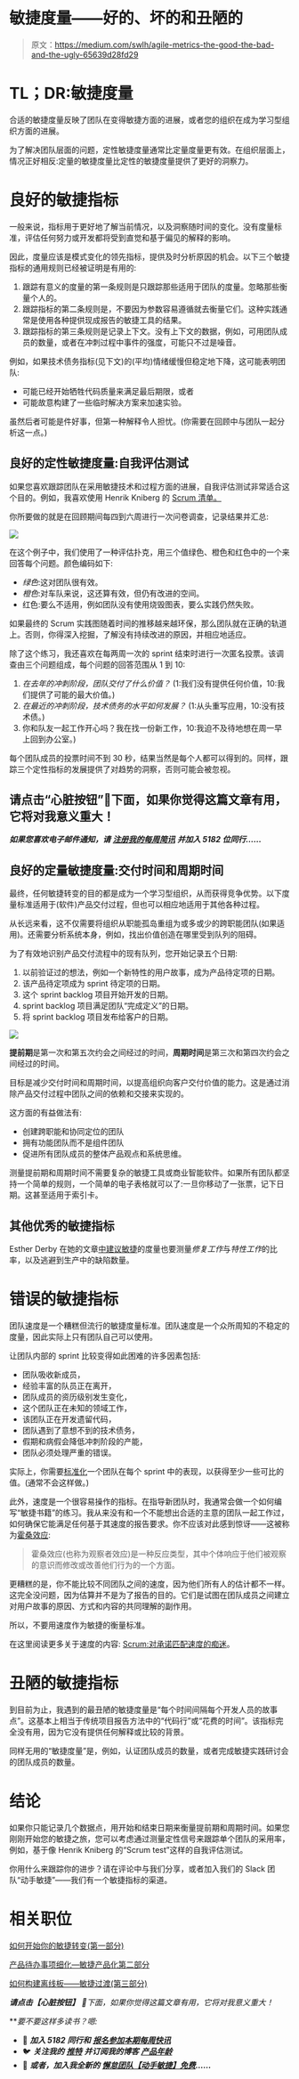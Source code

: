 # 敏捷度量——好的、坏的和丑陋的

> 原文：<https://medium.com/swlh/agile-metrics-the-good-the-bad-and-the-ugly-65639d28fd29>

# TL；DR:敏捷度量

合适的敏捷度量反映了团队在变得敏捷方面的进展，或者您的组织在成为学习型组织方面的进展。

为了解决团队层面的问题，定性敏捷度量通常比定量度量更有效。在组织层面上，情况正好相反:定量的敏捷度量比定性的敏捷度量提供了更好的洞察力。

# 良好的敏捷指标

一般来说，指标用于更好地了解当前情况，以及洞察随时间的变化。没有度量标准，评估任何努力或开发都将受到直觉和基于偏见的解释的影响。

因此，度量应该是模式变化的领先指标，提供及时分析原因的机会。以下三个敏捷指标的通用规则已经被证明是有用的:

1.  跟踪有意义的度量的第一条规则是只跟踪那些适用于团队的度量。忽略那些衡量个人的。
2.  跟踪指标的第二条规则是，不要因为参数容易遵循就去衡量它们。这种实践通常是使用各种提供现成报告的敏捷工具的结果。
3.  跟踪指标的第三条规则是记录上下文。没有上下文的数据，例如，可用团队成员的数量，或者在冲刺过程中事件的强度，可能只不过是噪音。

例如，如果技术债务指标(见下文)的(平均)情绪缓慢但稳定地下降，这可能表明团队:

*   可能已经开始牺牲代码质量来满足最后期限，或者
*   可能故意构建了一些临时解决方案来加速实验。

虽然后者可能是件好事，但第一种解释令人担忧。(你需要在回顾中与团队一起分析这一点。)

## 良好的定性敏捷度量:自我评估测试

如果您喜欢跟踪团队在采用敏捷技术和过程方面的进展，自我评估测试非常适合这个目的。例如，我喜欢使用 Henrik Kniberg 的 [Scrum 清单。](https://www.crisp.se/wp-content/uploads/2012/05/Scrum-checklist.pdf)

你所要做的就是在回顾期间每四到六周进行一次问卷调查，记录结果并汇总:

![](img/085017aa04d2a6b573ad5db8e9e330da.png)

在这个例子中，我们使用了一种评估扑克，用三个值绿色、橙色和红色中的一个来回答每个问题。颜色编码如下:

*   *绿色*:这对团队很有效。
*   *橙色*:对车队来说，这还算有效，但仍有改进的空间。
*   红色:要么不适用，例如团队没有使用烧毁图表，要么实践仍然失败。

如果最终的 Scrum 实践图随着时间的推移越来越环保，那么团队就在正确的轨道上。否则，你得深入挖掘，了解没有持续改进的原因，并相应地适应。

除了这个练习，我还喜欢在每两周一次的 sprint 结束时进行一次匿名投票。该调查由三个问题组成，每个问题的回答范围从 1 到 10:

1.  *在去年的冲刺阶段，团队交付了什么价值？* (1:我们没有提供任何价值，10:我们提供了可能的最大价值。)
2.  *在最近的冲刺阶段，技术债务的水平如何发展？* (1:从头重写应用，10:没有技术债。)
3.  你和队友一起工作开心吗？我在找一份新工作，10:我迫不及待地想在周一早上回到办公室。)

每个团队成员的投票时间不到 30 秒，结果当然是每个人都可以得到的。同样，跟踪三个定性指标的发展提供了对趋势的洞察，否则可能会被忽视。

## 请点击“心脏按钮”💚下面，如果你觉得这篇文章有用，它将对我意义重大！

***如果您喜欢电子邮件通知，请*** [***注册我的每周简讯***](https://age-of-product.com/subscribe/?ref=Food4ThoughtMedium) ***并加入 5182 位同行……***

## 良好的定量敏捷度量:交付时间和周期时间

最终，任何敏捷转变的目的都是成为一个学习型组织，从而获得竞争优势。以下度量标准适用于(软件)产品交付过程，但也可以相应地适用于其他各种过程。

从长远来看，这不仅需要将组织从职能孤岛重组为或多或少的跨职能团队(如果适用)。还需要分析系统本身，例如，找出价值创造在哪里受到队列的阻碍。

为了有效地识别产品交付流程中的现有队列，您开始记录五个日期:

1.  以前验证过的想法，例如一个新特性的用户故事，成为产品待定项的日期。
2.  该产品待定项成为 sprint 待定项的日期。
3.  这个 sprint backlog 项目开始开发的日期。
4.  sprint backlog 项目满足团队“完成定义”的日期。
5.  将 sprint backlog 项目发布给客户的日期。

![](img/8733be29f42578fe10bcaee6e347006a.png)

**提前期**是第一次和第五次约会之间经过的时间，**周期时间**是第三次和第四次约会之间经过的时间。

目标是减少交付时间和周期时间，以提高组织向客户交付价值的能力。这是通过消除产品交付过程中团队之间的依赖和交接来实现的。

这方面的有益做法有:

*   创建跨职能和协同定位的团队
*   拥有功能团队而不是组件团队
*   促进所有团队成员的整体产品观点和系统思维。

测量提前期和周期时间不需要复杂的敏捷工具或商业智能软件。如果所有团队都坚持一个简单的规则，一个简单的电子表格就可以了:一旦你移动了一张票，记下日期。这甚至适用于索引卡。

## 其他优秀的敏捷指标

Esther Derby 在她的文章[中建议敏捷](http://www.estherderby.com/2011/10/metrics-for-agile.html)的度量也要测量*修复工作*与*特性工作*的比率，以及逃避到生产中的缺陷数量。

# 错误的敏捷指标

团队速度是一个糟糕但流行的敏捷度量标准。团队速度是一个众所周知的不稳定的度量，因此实际上只有团队自己可以使用。

让团队内部的 sprint 比较变得如此困难的许多因素包括:

*   团队吸收新成员，
*   经验丰富的队员正在离开，
*   团队成员的资历级别发生变化，
*   这个团队正在未知的领域工作，
*   该团队正在开发遗留代码，
*   团队遇到了意想不到的技术债务，
*   假期和病假会降低冲刺阶段的产能，
*   团队必须处理严重的错误。

实际上，你需要[标准化](https://en.wikipedia.org/wiki/Normalization_(statistics))一个团队在每个 sprint 中的表现，以获得至少一些可比的值。(通常不会这样做。)

此外，速度是一个很容易操作的指标。在指导新团队时，我通常会做一个如何编写“敏捷书籍”的练习。我从来没有和一个不能想出合适的主意的团队一起工作过，如何确保它能满足任何基于其速度的报告要求。你不应该对此感到惊讶——这被称为[霍桑效应](https://en.wikipedia.org/wiki/Hawthorne_effect):

> 霍桑效应(也称为观察者效应)是一种反应类型，其中个体响应于他们被观察的意识而修改或改善他们行为的一个方面。

更糟糕的是，你不能比较不同团队之间的速度，因为他们所有人的估计都不一样。这完全没问题，因为估算并不是为了报告的目的。它们是试图在团队成员之间建立对用户故事的原因、方式和内容的共同理解的副作用。

所以，不要用速度作为敏捷的衡量标准。

在这里阅读更多关于速度的内容: [Scrum:对承诺匹配速度的痴迷](https://age-of-product.com/scrum-the-obsession-with-commitment-matching-velocity/)。

# 丑陋的敏捷指标

到目前为止，我遇到的最丑陋的敏捷度量是“每个时间间隔每个开发人员的故事点”。这基本上相当于传统项目报告方法中的“代码行”或“花费的时间”。该指标完全没有用，因为它没有提供任何解释或比较的背景。

同样无用的“敏捷度量”是，例如，认证团队成员的数量，或者完成敏捷实践研讨会的团队成员的数量。

# 结论

如果你只能记录几个数据点，用开始和结束日期来衡量提前期和周期时间。如果您刚刚开始您的敏捷之旅，您可以考虑通过测量定性信号来跟踪单个团队的采用率，例如，基于像 Henrik Kniberg 的“Scrum test”这样的自我评估测试。

你用什么来跟踪你的进步？请在评论中与我们分享，或者加入我们的 Slack 团队“动手敏捷”——我们有一个敏捷指标的渠道。

# 相关职位

[如何开始你的敏捷转变(第一部分)](https://age-of-product.com/agile-transition-scrum-team-1/)

[产品待办事项细化—敏捷产品化第二部分](https://age-of-product.com/product-backlog-refinement-agile-transition-part-2/)

[如何构建离线板——敏捷过渡(第三部分)](https://age-of-product.com/offline-boards/)

***请点击【心脏按钮】*** *💚下面，如果你觉得这篇文章有用，它将对我意义重大！*

***要不要这样多读书？*嗯:**

*   📰 ***加入 5182 同行和*** [***报名参加本期每周快讯***](https://age-of-product.com/subscribe/?ref=Food4ThoughtMedium)
*   🐦 ***关注我的*** [***推特***](https://twitter.com/stefanw) ***并订阅我的博客*** [***产品年龄***](https://age-of-product.com)
*   💬 ***或者，加入我全新的*** [***懈怠团队【动手敏捷】免费***](https://goo.gl/forms/XIsABn0fLn9O0hqg2)***……***